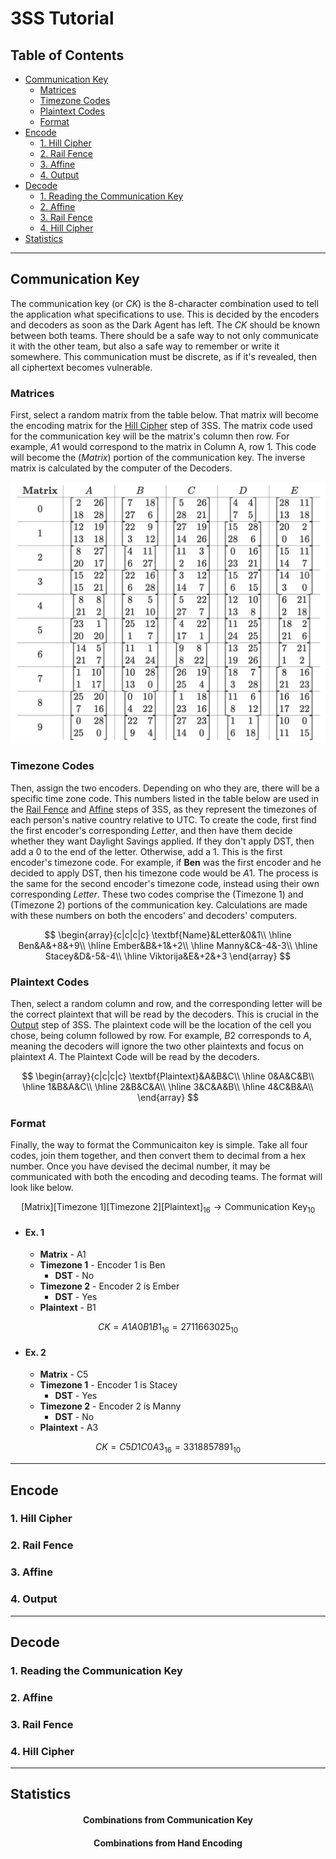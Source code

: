 # 3SS Tutorial

## Table of Contents
- [Communication Key](#communication-key)
  - [Matrices](#matrices)
  - [Timezone Codes](#timezone-codes)
  - [Plaintext Codes](#plaintext-codes)
  - [Format](#format)
- [Encode](#encode)
  - [1. Hill Cipher](#1-hill-cipher)
  - [2. Rail Fence](#2-rail-fence)
  - [3. Affine](#3-affine)
  - [4. Output](#4-output)
- [Decode](#decode)
  - [1. Reading the Communication Key](#1-reading-the-communication-key)
  - [2. Affine](#2-affine)
  - [3. Rail Fence](#3-rail-fence)
  - [4. Hill Cipher](#4-hill-cipher)
- [Statistics](#statistics)

---

## Communication Key
The communication key (or $CK$) is the 8-character combination used to tell the application what specifications to use. This is decided by the encoders and decoders as soon as the Dark Agent has left. The $CK$ should be known between both teams. There should be a safe way to not only communicate it with the other team, but also a safe way to remember or write it somewhere. This communication must be discrete, as if it's revealed, then all ciphertext becomes vulnerable.

### Matrices
First, select a random matrix from the table below. That matrix will become the encoding matrix for the [Hill Cipher](#1-hill-cipher) step of 3SS. The matrix code used for the communication key will be the matrix's column then row. For example, $A1$ would correspond to the matrix in Column A, row 1. This code will become the $(Matrix)$ portion of the communication key. The inverse matrix is calculated by the computer of the Decoders.

![A table showing all usable matrices for 3SS](.matrix.png)

### Timezone Codes
Then, assign the two encoders. Depending on who they are, there will be a specific time zone code. This numbers listed in the table below are used in the [Rail Fence](#2-rail-fence) and [Affine](#3-affine) steps of 3SS, as they represent the timezones of each person's native country relative to UTC. To create the code, first find the first encoder's corresponding $Letter$, and then have them decide whether they want Daylight Savings applied. If they don't apply DST, then add a $0$ to the end of the letter. Otherwise, add a $1$. This is the first encoder's timezone code. For example, if **Ben** was the first encoder and he decided to apply DST, then his timezone code would be $A1$. The process is the same for the second encoder's timezone code, instead using their own corresponding $Letter$. These two codes comprise the $(\text{Timezone 1})$ and $(\text{Timezone 2})$ portions of the communication key. Calculations are made with these numbers on both the encoders' and decoders' computers.

$$
\begin{array}{c|c|c|c}
\textbf{Name}&Letter&0&1\\
\hline
Ben&A&+8&+9\\
\hline
Ember&B&+1&+2\\
\hline
Manny&C&-4&-3\\
\hline
Stacey&D&-5&-4\\
\hline
Viktorija&E&+2&+3
\end{array}
$$

### Plaintext Codes
Then, select a random column and row, and the corresponding letter will be the correct plaintext that will be read by the decoders. This is crucial in the [Output](#4-output) step of 3SS. The plaintext code will be the location of the cell you chose, being column followed by row. For example, $B2$ corresponds to $A$, meaning the decoders will ignore the two other plaintexts and focus on plaintext $A$. The Plaintext Code will be read by the decoders.

$$
\begin{array}{c|c|c|c}
\textbf{Plaintext}&A&B&C\\
\hline
    0&A&C&B\\
\hline
    1&B&A&C\\
\hline
    2&B&C&A\\
\hline
    3&C&A&B\\
\hline
    4&C&B&A\\
\end{array}
$$

### Format
Finally, the way to format the Communicaiton key is simple. Take all four codes, join them together, and then convert them to decimal from a hex number. Once you have devised the decimal number, it may be communicated with both the encoding and decoding teams. The format will look like below.

$$\text{[Matrix][Timezone 1][Timezone 2][Plaintext]}_{16}\rightarrow\text{Communication Key}_{10}$$

- #### Ex. 1
  - **Matrix** - A1
  - **Timezone 1** - Encoder 1 is Ben
    - **DST** - No
  - **Timezone 2** - Encoder 2 is Ember
    - **DST** - Yes
  - **Plaintext** - B1

$$ 
CK = A1A0B1B1_{16}= 2711663025_{10} 
$$

- #### Ex. 2
  - **Matrix** - C5
  - **Timezone 1** - Encoder 1 is Stacey
    - **DST** - Yes
  - **Timezone 2** - Encoder 2 is Manny
    - **DST** - No
  - **Plaintext** - A3

$$ 
CK = C5D1C0A3_{16}= 3318857891_{10} 
$$

---

## Encode

### 1. Hill Cipher
### 2. Rail Fence
### 3. Affine
### 4. Output

---

## Decode

### 1. Reading the Communication Key
### 2. Affine
### 3. Rail Fence
### 4. Hill Cipher

---

## Statistics

<h4 style="text-align: center;">Combinations from Communication Key</h4>

<h4 style="text-align: center;">Combinations from Hand Encoding</h4>